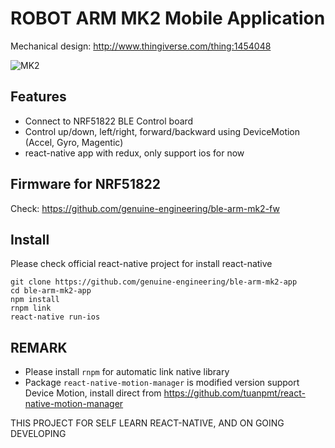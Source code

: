 # ROBOT ARM MK2 Mobile Application 

Mechanical design: http://www.thingiverse.com/thing:1454048

![MK2](http://thingiverse-production-new.s3.amazonaws.com/renders/fd/6a/20/49/04/3ed8d51cd6f4b9dd4e7e3726ac0d3a65_preview_featured.jpg)

## Features

- Connect to NRF51822 BLE Control board
- Control up/down, left/right, forward/backward using DeviceMotion (Accel, Gyro, Magentic)
- react-native app with redux, only support ios for now

## Firmware for NRF51822

Check: https://github.com/genuine-engineering/ble-arm-mk2-fw

## Install

Please check official react-native project for install react-native

```
git clone https://github.com/genuine-engineering/ble-arm-mk2-app
cd ble-arm-mk2-app
npm install
rnpm link
react-native run-ios
```

## REMARK

- Please install `rnpm` for automatic link native library
- Package `react-native-motion-manager` is modified version support Device Motion, install direct from https://github.com/tuanpmt/react-native-motion-manager

THIS PROJECT FOR SELF LEARN REACT-NATIVE, AND ON GOING DEVELOPING